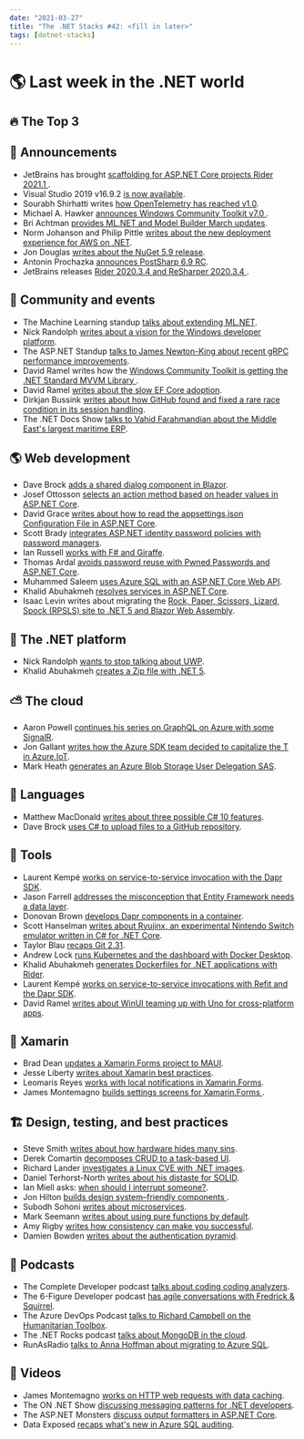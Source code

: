 ```yaml
---
date: "2021-03-27"
title: "The .NET Stacks #42: <fill in later>"
tags: [dotnet-stacks]
---
```


# 🌎 Last week in the .NET world

## 🔥 The Top 3

## 📢 Announcements

- JetBrains has brought [scaffolding for ASP.NET Core projects Rider 2021.1
](https://blog.jetbrains.com/dotnet/2021/03/18/scaffolding-for-asp-net-core-projects-comes-to-rider-2021-1/).
- Visual Studio 2019 v16.9.2 [is now available](https://docs.microsoft.com/en-us/visualstudio/releases/2019/release-notes#16.9.2).
- Sourabh Shirhatti writes [how OpenTelemetry has reached v1.0](https://devblogs.microsoft.com/dotnet/opentelemetry-net-reaches-v1-0).
- Michael A. Hawker [announces Windows Community Toolkit v7.0
](https://blogs.windows.com/windowsdeveloper/2021/03/16/announcing-windows-community-toolkit-v7-0).
- Bri Achtman [provides ML.NET and Model Builder March updates](https://devblogs.microsoft.com/dotnet/ml-net-and-model-builder-march-updates).
- Norm Johanson and Philip Pittle [writes about the new deployment experience for AWS on .NET](https://aws.amazon.com/blogs/developer/reimagining-the-aws-net-deployment-experience/).
- Jon Douglas [writes about the NuGet 5.9 release](https://devblogs.microsoft.com/nuget/performance-and-polish-with-nuget-5-9).
- Antonin Prochazka [announces PostSharp 6.9 RC](https://blog.postsharp.net/post/postsharp-6-9-rc-visual-studio-tooling-performance-improvements.html).
- JetBrains releases [Rider 2020.3.4 and ReSharper 2020.3.4
](https://blog.jetbrains.com/dotnet/2021/03/17/rider-resharper-2020-3-4/).

## 📅 Community and events

- The Machine Learning standup [talks about extending ML.NET](https://www.youtube.com/watch?v=Nj3z6d-SJWs).
- Nick Randolph [writes about a vision for the Windows developer platform](https://nicksnettravels.builttoroam.com/windows-dev-platform/).
- The ASP.NET Standup [talks to James Newton-King about recent gRPC performance improvements](https://www.youtube.com/watch?v=DkElWa3--8s&t=7s).
- David Ramel writes how the [Windows Community Toolkit is getting the .NET Standard MVVM Library
](https://visualstudiomagazine.com/articles/2021/03/16/wct-7.aspx).
- David Ramel [writes about the slow EF Core adoption](https://visualstudiomagazine.com/articles/2021/03/16/ef-core.aspx).
- Dirkjan Bussink [writes about how GitHub found and fixed a rare race condition in its session handling](https://github.blog/2021-03-18-how-we-found-and-fixed-a-rare-race-condition-in-our-session-handling/).
- The .NET Docs Show [talks to Vahid Farahmandian about the Middle East's largest maritime ERP](https://www.youtube.com/watch?v=UkFBwMOT5Ag).

## 🌎 Web development

- Dave Brock [adds a shared dialog component in Blazor](https://daveabrock.com/2021/03/17/blast-off-blazor-add-dialog).
- Josef Ottosson [selects an action method based on header values in ASP.NET Core](https://josef.codes/select-action-method-based-on-header-value-asp-net-core/).
- David Grace [writes about how to read the appsettings.json Configuration File in ASP.NET Core](https://www.roundthecode.com/dotnet/how-to-read-the-appsettings-json-configuration-file-in-asp-net-core).
- Scott Brady [integrates ASP.NET identity password policies with password managers](https://www.scottbrady91.com/ASPNET-Identity/ASPNET-Identity-Password-Policies-with-Password-Managers).
- Ian Russell [works with F# and Giraffe](https://www.softwarepark.cc/blog/2021/3/12/introduction-to-web-programming-in-f-with-giraffe-part-2).
- Thomas Ardal [avoids password reuse with Pwned Passwords and ASP.NET Core](https://blog.elmah.io/avoid-password-reuse-with-pwned-passwords-and-asp-net-core/).
- Muhammed Saleem [uses Azure SQL with an ASP.NET Core Web API](https://code-maze.com/azure-sql-with-asp-net-core-web-api/).
- Khalid Abuhakmeh [resolves services in ASP.NET Core](https://khalidabuhakmeh.com/resolve-services-in-aspnet-core-startup).
- Isaac Levin writes about migrating the [Rock, Paper, Scissors, Lizard, Spock (RPSLS) site to .NET 5 and Blazor Web Assembly](https://devblogs.microsoft.com/dotnet/the-path-to-net-5-and-blazor-webassembly-with-some-fun-sprinkled-in).

## 🥅 The .NET platform

- Nick Randolph [wants to stop talking about UWP](https://nicksnettravels.builttoroam.com/stop-talking-about-uwp/).
- Khalid Abuhakmeh [creates a Zip file with .NET 5](https://khalidabuhakmeh.com/create-a-zip-file-with-dotnet-5).

## ⛅ The cloud

- Aaron Powell [continues his series on GraphQL on Azure with some SignalR](https://www.aaron-powell.com/posts/2021-03-15-graphql-on-azure-part-6-subscriptions-with-signalr/).
- Jon Gallant [writes how the Azure SDK team decided to capitalize the T in Azure.IoT](https://blog.jongallant.com/2021/03/the-case-of-the-last-t/).
- Mark Heath [generates an Azure Blob Storage User Delegation SAS](https://markheath.net/post/user-delegation-sas).

## 📔 Languages

- Matthew MacDonald [writes about three possible C# 10 features](https://medium.com/young-coder/c-10-3-candidate-features-that-could-make-the-final-cut-3b46f4a62284).
- Dave Brock [uses C# to upload files to a GitHub repository](https://daveabrock.com/2021/03/14/upload-files-to-github-repository).

## 🔧 Tools

- Laurent Kempé [works on service-to-service invocation with the Dapr SDK](https://laurentkempe.com/2021/03/16/service-to-service-invocation-with-dapr-dotnet-sdk/).
- Jason Farrell [addresses the misconception that Entity Framework needs a data layer](https://jfarrell.net/2021/03/14/common-misconception-1-entity-framework-needs-a-data-layer/).
- Donovan Brown [develops Dapr components in a container](https://www.donovanbrown.com/post/Develop-Dapr-Components-in-a-container).
- Scott Hanselman [writes about Ryujinx, an experimental Nintendo Switch emulator written in C# for .NET Core](https://www.hanselman.com/blog/ryujinx-is-an-experimental-nintendo-switch-emulator-written-in-c-for-net-core).
- Taylor Blau [recaps Git 2.31](https://github.blog/2021-03-15-highlights-from-git-2-31/).
- Andrew Lock [runs Kubernetes and the dashboard with Docker Desktop](https://andrewlock.net/running-kubernetes-and-the-dashboard-with-docker-desktop/).
- Khalid Abuhakmeh [generates Dockerfiles for .NET applications with Rider](https://blog.jetbrains.com/dotnet/2021/03/15/generate-dockerfile-for-net-applications-with-rider/).
- Laurent Kempé [works on service-to-service invocations with Refit and the Dapr SDK](https://laurentkempe.com/2021/03/18/service-to-service-invocation-with-refit-and-dapr-dotnet-sdk/).
- David Ramel [writes about WinUI teaming up with Uno for cross-platform apps](https://visualstudiomagazine.com/articles/2021/03/12/uno-winui.aspx).

## 📱 Xamarin

- Brad Dean [updates a Xamarin.Forms project to MAUI](https://truegeek.com/2021/03/16/i-updated-forms-to-maui/).
- Jesse Liberty [writes about Xamarin best practices](http://jesseliberty.com/2021/03/17/xamarin-best-practices/).
- Leomaris Reyes [works with local notifications in Xamarin.Forms](https://www.telerik.com/blogs/getting-started-with-local-notifications-xamarin-forms).
- James Montemagno [builds settings screens for Xamarin.Forms
](https://devblogs.microsoft.com/xamarin/great-looking-settings-screens-for-xamarin-forms).

## 🏗 Design, testing, and best practices

- Steve Smith [writes about how hardware hides many sins](https://ardalis.com/hardware-hides-many-sins/).
- Derek Comartin [decomposes CRUD to a task-based UI](https://codeopinion.com/decomposing-crud-to-a-task-based-ui/).
- Richard Lander [investigates a Linux CVE with .NET images](https://devblogs.microsoft.com/dotnet/investigating-a-linux-cve-with-net-images).
- Daniel Terhorst-North [writes about his distaste for SOLID](https://dannorth.net/2021/03/16/cupid-the-back-story/).
- Ian Miell asks: [when should I interrupt someone?](https://zwischenzugs.com/2021/03/15/when-should-i-interrupt-someone/).
- Jon Hilton [builds design system–friendly components
](https://www.telerik.com/blogs/building-design-system-friendly-components).
- Subodh Sohoni [writes about microservices](https://www.dotnetcurry.com/microsoft-azure/microservices-architecture).
- Mark Seemann [writes about using pure functions by default](https://blog.ploeh.dk/2021/03/15/pendulum-swing-pure-by-default/).
- Amy Rigby [writes how consistency can make you successful](https://blog.trello.com/every-successful-person-has-in-common).
- Damien Bowden [writes about the authentication pyramid](https://damienbod.com/2021/03/17/the-authentication-pyramid/).

## 🎤 Podcasts

- The Complete Developer podcast [talks about coding coding analyzers](https://completedeveloperpodcast.com/metacoding-coding-code-analyzers/).
- The 6-Figure Developer podcast [has agile conversations with Fredrick & Squirrel](https://6figuredev.com/podcast/episode-187-agile-conversations-with-fredrick-squirrel/).
- The Azure DevOps Podcast [talks to Richard Campbell on the Humanitarian Toolbox](http://azuredevopspodcast.clear-measure.com/richard-campbell-on-the-humanitarian-toolbox-episode-132).
- The .NET Rocks podcast [talks about MongoDB in the cloud](https://www.dotnetrocks.com/default.aspx?ShowNum=1731).
- RunAsRadio [talks to Anna Hoffman about migrating to Azure SQL](http://www.runasradio.com/default.aspx?ShowNum=767).

## 🎥 Videos

- James Montemagno [works on HTTP web requests with data caching](https://www.youtube.com/watch?v=a37qBMt0V9w).
- The ON .NET Show [discussing messaging patterns for .NET developers](https://www.youtube.com/watch?v=ef1DK76rseM).
- The ASP.NET Monsters [discuss output formatters in ASP.NET Core](https://www.youtube.com/watch?v=nZBTW9SnnTw).
- Data Exposed [recaps what's new in Azure SQL auditing](https://channel9.msdn.com/Shows/Data-Exposed/Whats-New-in-Azure-SQL-Auditing).

